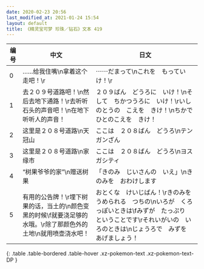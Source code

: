 ```yaml
---
date: 2020-02-23 20:56
last_modified_at: 2021-01-24 15:54
layout: default
title: 《精灵宝可梦 珍珠／钻石》文本 419
---
```

| 编号 | 中文 | 日文 |
| ---- | ---- | ---- |
| 0 | ……给我住嘴\n拿着这个走吧！\r | ⋯⋯だまって\nこれを　もっていけ！\r |
| 1 | 去２０９号道路吧！\n然后去地下通路！\r去听听石头的声音吧！\n在地下听听人的声音！ | ２０９ばん　どうろに　いけ！\nそして　ちかつうろに　いけ！\rいしのとうの　こえを　きけ！\nちかで　ひとのこえを　きけ！ |
| 2 | 这里是２０８号道路\n天冠山 | ここは　２０８ばん　どうろ\nテンガンざん |
| 3 | 这里是２０８号道路\n家缘市 | ここは　２０８ばん　どうろ\nヨスガシティ |
| 4 | “树果爷爷的家”\n赠送树果 | 「きのみ　じいさんの　いえ」\nきのみを　おわけします |
| 5 | 有用的公告牌！\r埋下树果的话，当土的\n颜色变黑的时候\f就要浇足够的水哦。\r除了那颜色外的土地\n就用喷壶浇水吧！ | おとくな　けいじばん！\rきのみを　うめられる　つちの\nいろが　くろっぽいときは\fみずが　たっぷり　ということです\rそれいがいの　いろのときは\nじょうろで　みずを　あげましょう！ |
{: .table .table-bordered .table-hover .xz-pokemon-text .xz-pokemon-text-DP }